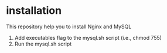 installation
============

This repository help you to install Nginx and MySQL

1. Add executables flag to the mysql.sh script (i.e., chmod 755)
2. Run the mysql.sh script